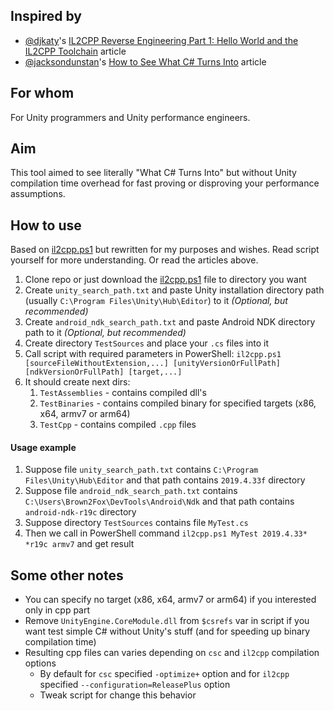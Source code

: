 ## Inspired by 
* [@djkaty](https://github.com/djkaty)'s [IL2CPP Reverse Engineering Part 1: Hello World and the IL2CPP Toolchain](https://katyscode.wordpress.com/2020/06/24/il2cpp-part-1/) article
* [@jacksondunstan](https://github.com/jacksondunstan)'s [How to See What C# Turns Into](https://www.jacksondunstan.com/articles/4661) article

## For whom
For Unity programmers and Unity performance engineers.

## Aim
This tool aimed to see literally "What C# Turns Into" but without Unity compilation time overhead for fast proving or disproving your performance assumptions.

## How to use

Based on [il2cpp.ps1](https://github.com/djkaty/Il2CppInspector/blob/master/Il2CppTests/il2cpp.ps1) but rewritten for my purposes and wishes. 
Read script yourself for more understanding. Or read the articles above.

1. Clone repo or just download the [il2cpp.ps1](https://github.com/Brown2Fox/Il2CppTests/blob/master/il2cpp.ps1) file to directory you want
2. Create `unity_search_path.txt` and paste Unity installation directory path (usually `C:\Program Files\Unity\Hub\Editor`) to it _(Optional, but recommended)_
3. Create `android_ndk_search_path.txt` and paste Android NDK directory path to it _(Optional, but recommended)_
4. Create directory `TestSources` and place your `.cs` files into it
5. Call script with required parameters in PowerShell: `il2cpp.ps1 [sourceFileWithoutExtension,...] [unityVersionOrFullPath] [ndkVersionOrFullPath] [target,...]`
6. It should create next dirs:
    1. `TestAssemblies` - contains compiled dll's
    2. `TestBinaries` - contains compiled binary for specified targets (x86, x64, armv7 or arm64)
    3. `TestCpp` - contains compiled `.cpp` files

#### Usage example

1. Suppose file `unity_search_path.txt` contains `C:\Program Files\Unity\Hub\Editor` and that path contains `2019.4.33f` directory
2. Suppose file `android_ndk_search_path.txt` contains `C:\Users\Brown2Fox\DevTools\Android\Ndk` and that path contains `android-ndk-r19c` directory
3. Suppose directory `TestSources` contains file `MyTest.cs`
3. Then we call in PowerShell command `il2cpp.ps1 MyTest 2019.4.33* *r19c armv7` and get result

## Some other notes

* You can specify no target (x86, x64, armv7 or arm64) if you interested only in cpp part 
* Remove `UnityEngine.CoreModule.dll` from `$csrefs` var in script if you want test simple C# without Unity's stuff (and for speeding up binary compilation time)
* Resulting cpp files can varies depending on `csc` and `il2cpp` compilation options
  * By default for `csc` specified `-optimize+` option and for `il2cpp` specified `--configuration=ReleasePlus` option
  * Tweak script for change this behavior
